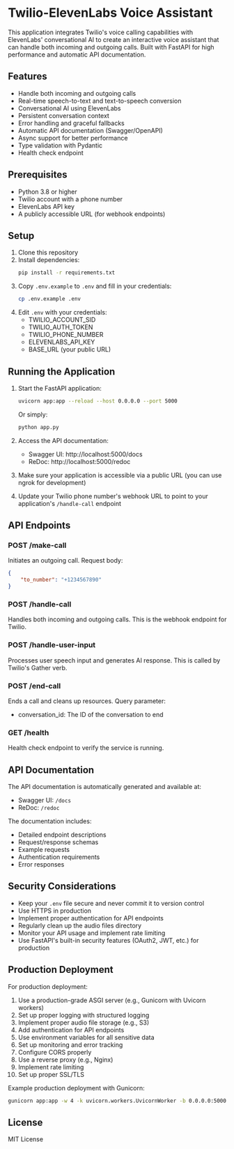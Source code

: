 # Twilio-ElevenLabs Voice Assistant

This application integrates Twilio's voice calling capabilities with ElevenLabs' conversational AI to create an interactive voice assistant that can handle both incoming and outgoing calls. Built with FastAPI for high performance and automatic API documentation.

## Features

- Handle both incoming and outgoing calls
- Real-time speech-to-text and text-to-speech conversion
- Conversational AI using ElevenLabs
- Persistent conversation context
- Error handling and graceful fallbacks
- Automatic API documentation (Swagger/OpenAPI)
- Async support for better performance
- Type validation with Pydantic
- Health check endpoint

## Prerequisites

- Python 3.8 or higher
- Twilio account with a phone number
- ElevenLabs API key
- A publicly accessible URL (for webhook endpoints)

## Setup

1. Clone this repository
2. Install dependencies:
   ```bash
   pip install -r requirements.txt
   ```
3. Copy `.env.example` to `.env` and fill in your credentials:
   ```bash
   cp .env.example .env
   ```
4. Edit `.env` with your credentials:
   - TWILIO_ACCOUNT_SID
   - TWILIO_AUTH_TOKEN
   - TWILIO_PHONE_NUMBER
   - ELEVENLABS_API_KEY
   - BASE_URL (your public URL)

## Running the Application

1. Start the FastAPI application:
   ```bash
   uvicorn app:app --reload --host 0.0.0.0 --port 5000
   ```
   Or simply:
   ```bash
   python app.py
   ```

2. Access the API documentation:
   - Swagger UI: http://localhost:5000/docs
   - ReDoc: http://localhost:5000/redoc

3. Make sure your application is accessible via a public URL (you can use ngrok for development)
4. Update your Twilio phone number's webhook URL to point to your application's `/handle-call` endpoint

## API Endpoints

### POST /make-call
Initiates an outgoing call. Request body:
```json
{
    "to_number": "+1234567890"
}
```

### POST /handle-call
Handles both incoming and outgoing calls. This is the webhook endpoint for Twilio.

### POST /handle-user-input
Processes user speech input and generates AI response. This is called by Twilio's Gather verb.

### POST /end-call
Ends a call and cleans up resources. Query parameter:
- conversation_id: The ID of the conversation to end

### GET /health
Health check endpoint to verify the service is running.

## API Documentation

The API documentation is automatically generated and available at:
- Swagger UI: `/docs`
- ReDoc: `/redoc`

The documentation includes:
- Detailed endpoint descriptions
- Request/response schemas
- Example requests
- Authentication requirements
- Error responses

## Security Considerations

- Keep your `.env` file secure and never commit it to version control
- Use HTTPS in production
- Implement proper authentication for API endpoints
- Regularly clean up the audio files directory
- Monitor your API usage and implement rate limiting
- Use FastAPI's built-in security features (OAuth2, JWT, etc.) for production

## Production Deployment

For production deployment:
1. Use a production-grade ASGI server (e.g., Gunicorn with Uvicorn workers)
2. Set up proper logging with structured logging
3. Implement proper audio file storage (e.g., S3)
4. Add authentication for API endpoints
5. Use environment variables for all sensitive data
6. Set up monitoring and error tracking
7. Configure CORS properly
8. Use a reverse proxy (e.g., Nginx)
9. Implement rate limiting
10. Set up proper SSL/TLS

Example production deployment with Gunicorn:
```bash
gunicorn app:app -w 4 -k uvicorn.workers.UvicornWorker -b 0.0.0.0:5000
```

## License

MIT License
